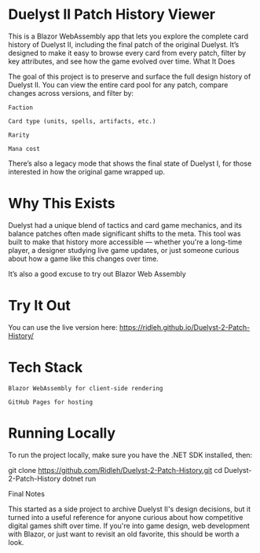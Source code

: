 # Duelyst II Patch History Viewer

This is a Blazor WebAssembly app that lets you explore the complete card history of Duelyst II, including the final patch of the original Duelyst. It’s designed to make it easy to browse every card from every patch, filter by key attributes, and see how the game evolved over time.
What It Does

The goal of this project is to preserve and surface the full design history of Duelyst II. You can view the entire card pool for any patch, compare changes across versions, and filter by:

    Faction

    Card type (units, spells, artifacts, etc.)

    Rarity

    Mana cost

There’s also a legacy mode that shows the final state of Duelyst I, for those interested in how the original game wrapped up.
# Why This Exists

Duelyst had a unique blend of tactics and card game mechanics, and its balance patches often made significant shifts to the meta. This tool was built to make that history more accessible — whether you're a long-time player, a designer studying live game updates, or just someone curious about how a game like this changes over time.

It’s also a good excuse to try out Blazor Web Assembly 
# Try It Out

You can use the live version here:
https://ridleh.github.io/Duelyst-2-Patch-History/
# Tech Stack

    Blazor WebAssembly for client-side rendering

    GitHub Pages for hosting

# Running Locally

To run the project locally, make sure you have the .NET SDK installed, then:

git clone https://github.com/Ridleh/Duelyst-2-Patch-History.git
cd Duelyst-2-Patch-History
dotnet run

Final Notes

This started as a side project to archive Duelyst II's design decisions, but it turned into a useful reference for anyone curious about how competitive digital games shift over time. If you're into game design, web development with Blazor, or just want to revisit an old favorite, this should be worth a look.
